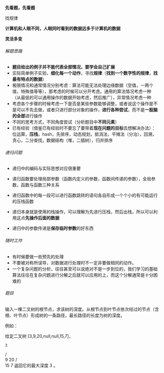 **先看题，先看题**

找规律

**计算机和人眼不同，人眼同时看到的数据远多于计算机的数据**

**灵活多变**

###### 解题思路 ######

- **题目给出的例子并不能代表全部情况，要学会自己扩展**
- 实际简单例子实验，**细化每一个动作**，寻找**规律**（**找到一个数字性的规律**，**找最有特点的数据**）
- 极限情况和通常情况分别考虑：算法可能无法处理边缘数据（空值，一两个值，特殊值等等），那考虑的时候可以分开考虑。通用的算法情况考虑一种（从最低的可以通用操作的数据开始考虑，然后推广），异常情况考虑一种
- 考虑各个步骤的时候考虑一下是否是某些参数能够调整，或者说这个操作是不是可以不先去做，或者只进行部分对象的操作，**进行各种尝试**，而不是**一股脑的全部**进行操作
- 不同的思考方式，不同角度尝试（分析题目中**不同元素**）
- 已有经验（借鉴已有经验时不要忘了要带着**现在问题的目标**去想解决办法）：位运算，**压栈**，hash，先排序，动态规划，抵消法，平摊法（分治），回溯，贪心，二分查找，数据结构（堆，二插树），归并排序


###### 递归问题 ######

- 递归中的编码与实际思想对应很重要
- 递归函数要处理局部参数（函数内定义的参数，函数间传递的参数），全局参数，函数与函数三种关系
- 递归函数中的每一段可以进行函数跳转的语句各自形成一个个小的有可能运行的压栈函数

- 递归本身就是使用的栈操作，可以理解为先进行压栈，然后出栈，所以可以利用这点**先操作后面的数据**
- 递归中的参数传递是**保存临时参数**的好东西

###### 随时工作 ######

- 有时候要做一些预先的处理
- 不要被对称所误导，对数据进行处理时不一定非要做相同的动作。
- 一个复杂问题的分析，往往甚至可以说绝对不是一步到位的，我们学习的基础算法往往在复杂问题进行分解之后就可以应用的上，而这个分解通常是十分困难的

###### 题目

输入一棵二叉树的根节点，求该树的深度。从根节点到叶节点依次经过的节点（含根、叶节点）形成树的一条路径，最长路径的长度为树的深度。

例如：

给定二叉树 [3,9,20,null,null,15,7]，

    3
   / \
  9  20
    /  \
   15   7
返回它的最大深度 3 。
